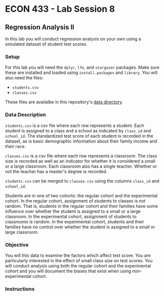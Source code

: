 # ECON 433 - Lab Session 8
## Regression Analysis II

In this lab you will conduct regression analysis on your own using a simulated dataset of student test scores.

### Setup
For this lab you will need the `dplyr`, `lfe`, and `stargazer` packages. Make sure these are installed and loaded using `install.packages` and `library`. You will also need the files:

- `students.csv`
- `classes.csv`

These files are availalbe in this repository's [data directory](https://github.com/ed-kung/CSUN-Econ-433/tree/main/data).


### Data Description

`students.csv` is a csv file where each row represents a student. Each student is assigned to a class and a school as indicated by `class_id` and `school_id`. The standardized test score of each student is recorded in the dataset, as is basic demographic information about their family income and their race.

`classes.csv` is a csv file where each row represents a classroom. The class size is recorded as well as an indicator for whether it is considered a small or a large classroom. Each classroom also has a single teacher. Whether or not the teacher has a master's degree is recorded.

`students.csv` can be merged to `classes.csv` using the columns `class_id` and `school_id`.

Students are in one of two cohorts: the regular cohort and the experimental cohort. In the regular cohort, assignment of students to classes is not random. That is, students in the regular cohort and their families have some influence over whether the student is assigned to a small or a large classroom. In the experimental cohort, assignment of students to classrooms is random. In the experimental cohort, students and their families have no control over whether the student is assigned to a small or large classroom.

### Objective

You will this data to examine the factors which affect test score. You are particularly interested in the effect of small class size on test scores. You will conduct analysis using both the regular cohort and the experimental cohort and you will document the biases that exist when using non-experimental cohort.

### Instructions


